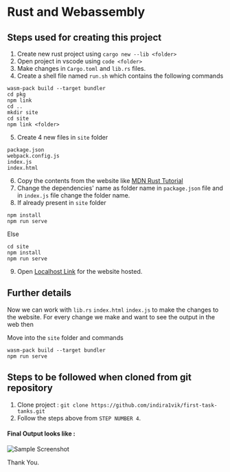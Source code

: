 # Rust and Webassembly

## Steps used for creating this project
1. Create new rust project using `cargo new --lib <folder>`
2. Open project in vscode using `code <folder>`
3. Make changes in `Cargo.toml` and `lib.rs` files.
4. Create a shell file named `run.sh` which contains the following commands
```
wasm-pack build --target bundler
cd pkg
npm link
cd ..
mkdir site
cd site
npm link <folder>
```
5. Create 4 new files in `site` folder
```
package.json
webpack.config.js
index.js
index.html
```
6. Copy the contents from the website like [MDN Rust Tutorial](https://developer.mozilla.org/en-US/docs/WebAssembly/Rust_to_Wasm#making_our_package_available_to_npm)
7. Change the dependencies' name as folder name in `package.json` file and in `index.js` file change the folder name.
8. If already present in `site` folder 
```
npm install
npm run serve
```
Else
```
cd site
npm install
npm run serve
```
9. Open [Localhost Link](https://localhost:8080) for the website hosted.

## Further details
Now we can work with `lib.rs` `index.html` `index.js` to make the changes to the website.
For every change we make and want to see the output in the web then 

Move into the `site` folder and commands
```
wasm-pack build --target bundler
npm run serve
```

## Steps to be followed when cloned from git repository
1. Clone project : `git clone https://github.com/indira1vik/first-task-tanks.git`
2. Follow the steps above from `STEP NUMBER 4`.

#### Final Output looks like : 
![Sample Screenshot](./screenshots/Large-Cuboidal-Orange.jpg)

Thank You.